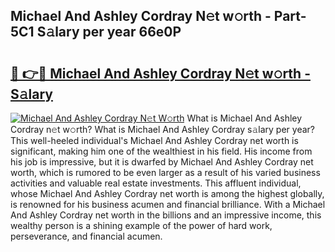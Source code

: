 ## Michael And Ashley Cordray N𝚎t w𝚘rth - Part-5C1 S𝚊lary per year 66e0P

# <h2><a href="http://gc1t53j.nevu.top/?p=Michael+And+Ashley+Cordray">🔗 👉🔴 Michael And Ashley Cordray N𝚎t w𝚘rth - S𝚊lary</a></h2>

[![Michael And Ashley Cordray N𝚎t W𝚘rth](https://i.imgur.com/Oavwk0R.jpeg)](http://gc1t53j.nevu.top/?p=Michael+And+Ashley+Cordray)
What is Michael And Ashley Cordray n𝚎t w𝚘rth? What is Michael And Ashley Cordray s𝚊lary per year?
This well-heeled individual's Michael And Ashley Cordray net worth is significant, making him one of the wealthiest in his field. His income from his job is impressive, but it is dwarfed by Michael And Ashley Cordray net worth, which is rumored to be even larger as a result of his varied business activities and valuable real estate investments. This affluent individual, whose Michael And Ashley Cordray net worth is among the highest globally, is renowned for his business acumen and financial brilliance. With a Michael And Ashley Cordray net worth in the billions and an impressive income, this wealthy person is a shining example of the power of hard work, perseverance, and financial acumen.
